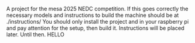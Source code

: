 A project for the mesa 2025 NEDC competition. If this goes correctly the 
necessary models and instructions to build the machine should be at ./instructions/
You should only install the project and in your raspberry pi and pay attention for
the setup, then build it. Instructions will be placed later. Until then. HELLO
